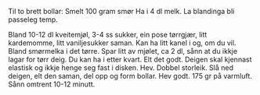 Til to brett bollar: 
Smelt 100 gram smør
Ha i 4 dl melk. La blandinga bli passeleg temp. 

Bland 10-12 dl kveitemjøl, 3-4 ss sukker, ein pose tørrgjær, litt kardemomme, litt vaniljesukker saman. Kan ha litt kanel i og, om du vil.
Bland smørmelka i det tørre.  Spar litt av mjølet, ca 2 dl, sånn at du ikkje lagar for tørr deig. Du kan ha i etter kvart.
Elt det godt.  Deigen skal kjennast elastisk og ikkje henge seg fast i disken.
Hev. Dobbel storleik.
Slå ned deigen, elt den saman, del opp  og form bollar. Hev godt.  175 gr på varmluft. Sånn omtrent 10-12 minutt.
